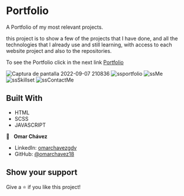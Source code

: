 # Portfolio
A Portfolio of my most relevant projects.

this project is to show a few of the projects that I have done, and all the technologies that I already use and still learning, with access to each website project and also to the repositories.

To see the Portfolio click in the next link
[Portfolio](https://omarchavez18.github.io/Portfolio/)

![Captura de pantalla 2022-09-07 210836](https://user-images.githubusercontent.com/84557440/189018143-b30be758-56ef-46e0-b743-1315b486c6c5.png)
![ssportfolio](https://user-images.githubusercontent.com/84557440/195751085-41f6a11b-e93c-43bd-923c-e41623ac00ed.png)
![ssMe](https://user-images.githubusercontent.com/84557440/195751087-b9d1e4e5-a421-4c77-9799-a1dae8ff5d62.png)
![ssSkillset](https://user-images.githubusercontent.com/84557440/195751089-3766ba79-a3a0-4cd5-9b6f-8cd26ee13e3f.png)
![ssContactMe](https://user-images.githubusercontent.com/84557440/195751090-bfab3f0a-acbf-4813-8bc3-a17495a5746c.png)


## Built With

- HTML
- SCSS
- JAVASCRIPT

👤 &nbsp; **Omar Chávez**

- LinkedIn: [omarchavezgdv](https://www.linkedin.com/in/omarchavezgdv/)
- GitHub: [@omarchavez18](https://github.com/omarchavez18)

## Show your support

Give a ⭐️ if you like this project!
